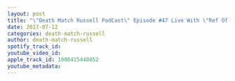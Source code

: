 ```yaml
---
layout: post
title: "\"Death Match Russell PodCast\" Episode #47 Live With \"Ref Of Death Guido\" As BLOOD Bro Pro Presents \" The 1st Ever So-Cal Crimson Cup\"Tune in"
date: 2017-07-12
categories: death-match-russell
author: death-match-russell
spotify_track_id: 
youtube_video_id: 
apple_track_id: 1000415440852
youtube_metadata: 
---
```

